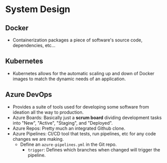 # System Design

## Docker
- Containerization packages a piece of software's source code, dependencies, etc...

## Kubernetes
- Kubernetes allows for the automatic scaling up and down of Docker images to match the dynamic needs of an application.

## Azure DevOps
- Provides a suite of tools used for developing some software from ideation all the way to production.
- Azure Boards: Basically just a **scrum board** dividing development tasks into "New", "Active", "Staging", and "Deployed".
- Azure Repos: Pretty much an integrated Github clone.
- Azure Pipelines: CI/CD tool that tests, run pipelines, etc for any code changes we are making.
    - Define an `azure-pipelines.yml` in the Git repo.
        - `trigger`: Defines which branches when changed will trigger the pipeline.